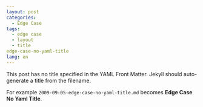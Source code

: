 ```yaml
---
layout: post
categories:
  - Edge Case
tags:
  - edge case
  - layout
  - title
edge-case-no-yaml-title
lang: en
---
```


This post has no title specified in the YAML Front Matter. Jekyll should auto-generate a title from the filename.

For example `2009-09-05-edge-case-no-yaml-title.md` becomes **Edge Case No Yaml Title**.
